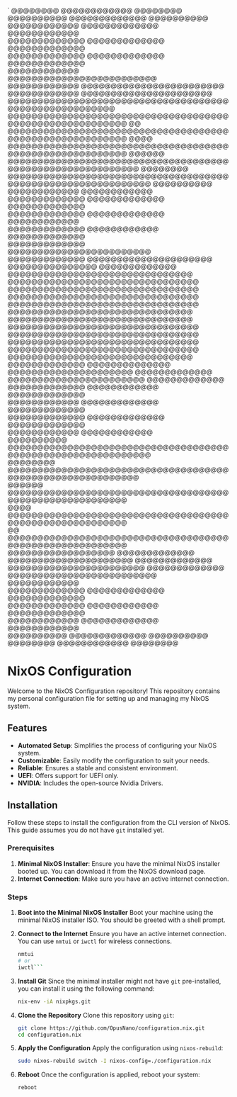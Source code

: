 `
                        @@@@@@@@             @@@@@@@@@@@@           @@@@@@@@                        
                       @@@@@@@@@@             @@@@@@@@@@@@@        @@@@@@@@@@                       
                      @@@@@@@@@@@@             @@@@@@@@@@@@@      @@@@@@@@@@@@                      
                      @@@@@@@@@@@@@             @@@@@@@@@@@@@    @@@@@@@@@@@@@                      
                       @@@@@@@@@@@@@             @@@@@@@@@@@@@  @@@@@@@@@@@@@                       
                         @@@@@@@@@@@@             @@@@@@@@@@@@@@@@@@@@@@@@@                         
                          @@@@@@@@@@@@             @@@@@@@@@@@@@@@@@@@@@@@@                         
                           @@@@@@@@@@@@             @@@@@@@@@@@@@@@@@@@@@@                          
                @@@@@@@@@@@@@@@@@@@@@@@@@@@@@@@@@@@@@ @@@@@@@@@@@@@@@@@@                            
              @@@@@@@@@@@@@@@@@@@@@@@@@@@@@@@@@@@@@@@@@@@@@@@@@@@@@@@@@             @@              
             @@@@@@@@@@@@@@@@@@@@@@@@@@@@@@@@@@@@@@@@@@@@@@@@@@@@@@@@@             @@@@             
            @@@@@@@@@@@@@@@@@@@@@@@@@@@@@@@@@@@@@@@@@@@@@@@@@@@@@@@@@             @@@@@@            
           @@@@@@@@@@@@@@@@@@@@@@@@@@@@@@@@@@@@@@@@@@@@@@@@@@@@@@@@@@@           @@@@@@@@           
          @@@@@@@@@@@@@@@@@@@@@@@@@@@@@@@@@@@@@@@@@@@@@@@@@@@@@@@@@@@@@         @@@@@@@@@@          
                                                            @@@@@@@@@@@@       @@@@@@@@@@@@         
                          @@@@@@@@@@@@@                      @@@@@@@@@@@@@    @@@@@@@@@@@@@         
                         @@@@@@@@@@@@@                        @@@@@@@@@@@@@  @@@@@@@@@@@@           
                        @@@@@@@@@@@@@                          @@@@@@@@@@@@ @@@@@@@@@@@@@           
                       @@@@@@@@@@@@@                            @@@@@@@@@@@@@@@@@@@@@@@@            
                      @@@@@@@@@@@@@                              @@@@@@@@@@@@@@@@@@@@@              
   @@@@@@@@@@@@@@@   @@@@@@@@@@@@@                                @@@@@@@@@@@@@@@@@@@@@@@@@@@@@@@   
 @@@@@@@@@@@@@@@@@@@@@@@@@@@@@@@@                                  @@@@@@@@@@@@@@@@@@@@@@@@@@@@@@@@ 
@@@@@@@@@@@@@@@@@@@@@@@@@@@@@@@@                                    @@@@@@@@@@@@@@@@@@@@@@@@@@@@@@@@
@@@@@@@@@@@@@@@@@@@@@@@@@@@@@@@                                      @@@@@@@@@@@@@@@@@@@@@@@@@@@@@@@
@@@@@@@@@@@@@@@@@@@@@@@@@@@@@@@@                                    @@@@@@@@@@@@@@@@@@@@@@@@@@@@@@@@
 @@@@@@@@@@@@@@@@@@@@@@@@@@@@@@@@                                  @@@@@@@@@@@@@@@@@@@@@@@@@@@@@@@@ 
   @@@@@@@@@@@@@@@@@@@@@@@@@@@@@@@                                @@@@@@@@@@@@@    @@@@@@@@@@@@@@   
              @@@@@@@@@@@@@@@@@@@@@                              @@@@@@@@@@@@@                      
             @@@@@@@@@@@@@@@@@@@@@@@                            @@@@@@@@@@@@@                       
           @@@@@@@@@@@@@ @@@@@@@@@@@@                          @@@@@@@@@@@@@                        
           @@@@@@@@@@@@  @@@@@@@@@@@@@                        @@@@@@@@@@@@@                         
         @@@@@@@@@@@@@    @@@@@@@@@@@@@                      @@@@@@@@@@@@@                          
         @@@@@@@@@@@@       @@@@@@@@@@@@                                                            
          @@@@@@@@@@         @@@@@@@@@@@@@@@@@@@@@@@@@@@@@@@@@@@@@@@@@@@@@@@@@@@@@@@@@@@@@          
           @@@@@@@@           @@@@@@@@@@@@@@@@@@@@@@@@@@@@@@@@@@@@@@@@@@@@@@@@@@@@@@@@@@@           
            @@@@@@             @@@@@@@@@@@@@@@@@@@@@@@@@@@@@@@@@@@@@@@@@@@@@@@@@@@@@@@@@            
             @@@@             @@@@@@@@@@@@@@@@@@@@@@@@@@@@@@@@@@@@@@@@@@@@@@@@@@@@@@@@@             
              @@             @@@@@@@@@@@@@@@@@@@@@@@@@@@@@@@@@@@@@@@@@@@@@@@@@@@@@@@@@              
                            @@@@@@@@@@@@@@@@@@              @@@@@@@@@@@@@                           
                           @@@@@@@@@@@@@@@@@@@@@             @@@@@@@@@@@@@                          
                          @@@@@@@@@@@@@@@@@@@@@@@             @@@@@@@@@@@@@                         
                         @@@@@@@@@@@@@@@@@@@@@@@@@             @@@@@@@@@@@@                         
                       @@@@@@@@@@@@@  @@@@@@@@@@@@@             @@@@@@@@@@@@@                       
                      @@@@@@@@@@@@@     @@@@@@@@@@@@             @@@@@@@@@@@@@                      
                      @@@@@@@@@@@@      @@@@@@@@@@@@@             @@@@@@@@@@@@                      
                       @@@@@@@@@@        @@@@@@@@@@@@@             @@@@@@@@@@                       
                        @@@@@@@@           @@@@@@@@@@@@             @@@@@@@@                           
# NixOS Configuration

Welcome to the NixOS Configuration repository! This repository contains my personal configuration file for setting up and managing my NixOS system.

## Features

- **Automated Setup**: Simplifies the process of configuring your NixOS system.
- **Customizable**: Easily modify the configuration to suit your needs.
- **Reliable**: Ensures a stable and consistent environment.
- **UEFI**: Offers support for UEFI only.
- **NVIDIA**: Includes the open-source Nvidia Drivers.

## Installation

Follow these steps to install the configuration from the CLI version of NixOS. This guide assumes you do not have `git` installed yet.

### Prerequisites

1. **Minimal NixOS Installer**: Ensure you have the minimal NixOS installer booted up. You can download it from the NixOS download page.
2. **Internet Connection**: Make sure you have an active internet connection.

### Steps

1. **Boot into the Minimal NixOS Installer**
   Boot your machine using the minimal NixOS installer ISO. You should be greeted with a shell prompt.

2. **Connect to the Internet**
   Ensure you have an active internet connection. You can use `nmtui` or `iwctl` for wireless connections.

   ```sh
   nmtui
   # or
   iwctl```
   
3. **Install Git**
    Since the minimal installer might not have `git` pre-installed, you can install it using the following command:
    
    ```sh
    nix-env -iA nixpkgs.git
    ```
    
4. **Clone the Repository**
    Clone this repository using `git`:
    
    ```sh
    git clone https://github.com/OpusNano/configuration.nix.git
    cd configuration.nix
    ```
    
5. **Apply the Configuration**
    Apply the configuration using `nixos-rebuild`:
    
    ```sh
    sudo nixos-rebuild switch -I nixos-config=./configuration.nix
    ```
    
6. **Reboot**
    Once the configuration is applied, reboot your system:
    
    ```sh
    reboot
    ```
